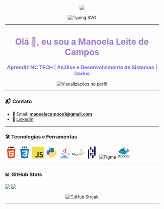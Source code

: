 <p align="center">
  <img src="https://media.giphy.com/media/L8K62iTDkzGX6/giphy.gif" width="250"/>
</p>

<p align="center">
  <img src="https://readme-typing-svg.demolab.com?font=Fira+Code&weight=500&size=20&pause=1000&color=A27ACC&center=true&vCenter=true&width=435&lines=Oi%2C+eu+sou+a+Manoela!;Formada+em+ADS+e+futura+dev+de+dados;Sempre+buscando+aprender+e+evoluir+%F0%9F%92%AB" alt="Typing SVG" />
</p>

---

<h1 align="center" style="color:#A27ACC;">Olá 👋, eu sou a Manoela Leite de Campos</h1>  
<h3 align="center" style="color:#7B68EE;">Aprendiz NC TECH | Análise e Desenvolvimento de Sistemas | Dados</h3>  

<p align="center">
  <img src="https://komarev.com/ghpvc/?username=manuela-campos&label=Visualizações&color=9C7ACC&style=flat-square" alt="Visualizações no perfil" />
</p>

---

### 📬 Contato

- 📧 Email: **manoelacampos1@gmail.com**  
- 💼 [LinkedIn](https://www.linkedin.com/in/manoela-campos-a41a42356)

---

### 🛠️ Tecnologias e Ferramentas

<p align="left">
  <img src="https://raw.githubusercontent.com/devicons/devicon/master/icons/html5/html5-original-wordmark.svg" alt="HTML5" width="40" height="40"/>
  <img src="https://raw.githubusercontent.com/devicons/devicon/master/icons/css3/css3-original-wordmark.svg" alt="CSS3" width="40" height="40"/>
  <img src="https://raw.githubusercontent.com/devicons/devicon/master/icons/javascript/javascript-original.svg" alt="JavaScript" width="40" height="40"/>
  <img src="https://raw.githubusercontent.com/devicons/devicon/master/icons/python/python-original.svg" alt="Python" width="40" height="40"/>
  <img src="https://raw.githubusercontent.com/devicons/devicon/master/icons/java/java-original.svg" alt="Java" width="40" height="40"/>
  <img src="https://raw.githubusercontent.com/devicons/devicon/master/icons/mysql/mysql-original-wordmark.svg" alt="MySQL" width="40" height="40"/>
  <img src="https://raw.githubusercontent.com/devicons/devicon/2ae2a900d2f041da66e950e4d48052658d850630/icons/pandas/pandas-original.svg" alt="Pandas" width="40" height="40"/>
  <img src="https://www.vectorlogo.zone/logos/figma/figma-icon.svg" alt="Figma" width="40" height="40"/>
  <img src="https://raw.githubusercontent.com/devicons/devicon/master/icons/docker/docker-original-wordmark.svg" alt="Docker" width="40" height="40"/>
</p>

---

### 📊 GitHub Stats

<p align="left">
  <img width="47%" src="https://github-readme-stats.vercel.app/api?username=manuela-campos&show_icons=true&theme=vue-dark" />
  <img width="47%" src="https://github-readme-stats.vercel.app/api/top-langs/?username=manuela-campos&layout=compact&theme=vue-dark" />
</p>

<p align="center">
  <img src="https://github-readme-streak-stats.herokuapp.com/?user=manuela-campos&theme=vue-dark" alt="GitHub Streak" />
</p>

---


